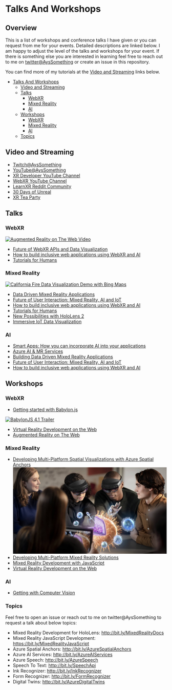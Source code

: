 # Talks And Workshops

## Overview  

This is a list of workshops and conference talks I have given or you can request from me for your events. Detailed descriptions are linked below. I am happy to adjust the level of the talks and workshops for your event. If there is something else you are interested in learning feel free to reach out to me on [twitter@AysSomething](https://twitter.com/AysSomething) or create an issue in this repository. 

You can find more of my tutorials at the [Video and Streaming](#video-and-streaming) links below.

- [Talks And Workshops](#talks-and-workshops)
  - [Video and Streaming](#video-and-streaming)
  - [Talks](#talks)
    - [WebXR](#webxr)
    - [Mixed Reality](#mixed-reality)
    - [AI](#ai)
  - [Workshops](#workshops)
    - [WebXR](#webxr-1)
    - [Mixed Reality](#mixed-reality-1)
    - [AI](#ai-1)
  - [Topics](#topics)

## Video and Streaming

- [Twitch@AysSomething](https://www.twitch.tv/ayssomething)
- [YouTube@AysSomething](https://www.youtube.com/channel/UCeo_soIgcgBSd3SVRbs_MPQ)
- [XR Developer YouTube Channel](https://www.youtube.com/channel/UC8ohQvrBXGvEvP_9X98r4bQ)
- [WebXR YouTube Channel](https://www.youtube.com/channel/UCNzjXKJVyqYVyPY8rGKwFtQ)
- [LearnXR Reddit Community](https://www.reddit.com/r/LearnXR/)
- [30 Days of Unreal](https://github.com/Yonet/30DaysOfUnrealEngine/blob/main/README.md)
- [XR Tea Party](https://github.com/Yonet/XRTeaParty)

## Talks

### WebXR

[![Augmented Reality on The Web Video](http://img.youtube.com/vi/trQYd-HVoBg/0.jpg)](http://www.youtube.com/watch?v=trQYd-HVoBg)

- [Future of WebXR APIs and Data Visualization](./Talks\FutureOfWebXRAPIsAndDataVisualization.md)
- [How to build inclusive web applications using WebXR and AI](./Talks/HowToBuildInclusiveWebApplicationsWebXR&AI.md)
- [Tutorials for Humans](./Talks/TutorialsForHumans.md)
<!-- - []() -->

### Mixed Reality

[![California Fire Data Visualization Demo with Bing Maps](http://img.youtube.com/vi/TjjB4RUQTG8/0.jpg)](http://www.youtube.com/watch?v=TjjB4RUQTG8)

- [Data Driven Mixed Reality Applications](./Talks/DataDrivenMRApplications.md)
- [Future of User Interaction: Mixed Reality, AI and IoT](./Talks/FutureUX.md)
- [How to build inclusive web applications using WebXR and AI](./Talks/HowToBuildInclusiveWebApplicationsWebXR&AI.md)
- [Tutorials for Humans](./Talks/TutorialsForHumans.md)
- [New Possibilities with HoloLens 2](./Talks/NewPossibilitiesWithHoloLens2.md)
- [Immersive IoT Data Visualization](./Talks/ImmersiveIoTDataVisualization)

### AI

- [Smart Apps: How you can incorporate AI into your applications](./Talks/IncorporateAI.md)
- [Azure AI & MR Services](./Talks/AzureAI&MR.md)
- [Building Data Driven Mixed Reality Applications](./Talks/DataDrivenMRApplications.md)
- [Future of User Interaction: Mixed Reality, AI and IoT](./Talks/FutureUX.md)
- [How to build inclusive web applications using WebXR and AI](./Talks/HowToBuildInclusiveWebApplicationsWebXR&AI.md)

## Workshops

### WebXR

- [Getting started with Babylon.js](./Workshops/GettingStartedWithBabylonJS.md)

[![BabylonJS 4.1 Trailer](http://img.youtube.com/vi/zHpI-6r2vw8/0.jpg)](http://www.youtube.com/watch?v=zHpI-6r2vw8)

- [Virtual Reality Development on the Web](http://bit.ly/fem-webvr)
- [Augmented Reality on The Web](https://youtu.be/trQYd-HVoBg)

### Mixed Reality

- [Developing Multi-Platform Spatial Visualizations with Azure Spatial Anchors](Workshops\AzureSpatialAnchors.md)
![Shared experiences using Azure Spatial Anchors](./images/asa.jpg)
- [Developing Multi-Platform Mixed Reality Solutions](./Workshops/DevelopingMulti-PlatformMixedRealitySolutions.md)
- [Mixed Reality Development with JavaScript](https://github.com/Yonet/MRDocs)
- [Virtual Reality Development on the Web](http://bit.ly/fem-webvr)

### AI

- [Getting with Computer Vision](./Workshops/GettingStartedComputerVision.md) 

### Topics 

Feel free to open an issue or reach out to me on twitter@AysSomething to request a talk about below topics:

* Mixed Reality Development for HoloLens: http://bit.ly/MixedRealityDocs
* Mixed Reality JavaScript Development: https://bit.ly/MixedRealityJavaScript
* Azure Spatial Anchors: http://bit.ly/AzureSpatialAnchors
* Azure AI Services: http://bit.ly/AzureAIServices
* Azure Speech: http://bit.ly/AzureSpeech
* Speech To Text: http://bit.ly/SpeechApi
* Ink Recognizer: http://bit.ly/InkRecognizer
* Form Recognizer: http://bit.ly/FormRecognizer
* Digital Twins: http://bit.ly/AzureDigitalTwins

